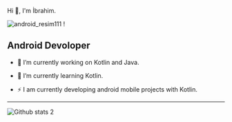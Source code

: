 Hi 👋, I'm İbrahim.
                                                                                                   
   ![android_resim111](https://user-images.githubusercontent.com/92909637/193442893-156951ac-e636-48ad-849f-8cb4823ed495.png)                                                                                                               !
                                                                                 
Android Devoloper
-------------------------------------------------

- 🔭 I’m currently working on Kotlin and Java.
- 🌱 I’m currently learning Kotlin.

- ⚡ I am currently developing android mobile projects with Kotlin.



-------------------------------------------------------------------------------------------------------------------------------------------------------------------------


![Github stats 2](https://github-readme-stats.vercel.app/api?username=Ibrahmdmr&show_icons=true&theme=radical)
